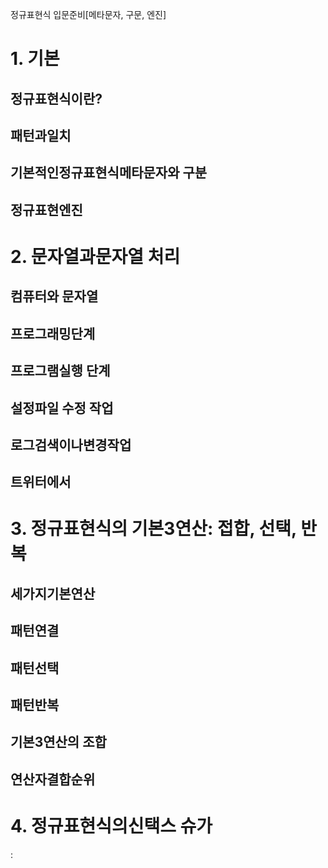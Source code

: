 
정규표현식 입문준비[메타문자, 구문, 엔진]

# 1. 기본
## 정규표현식이란?
## 패턴과일치
## 기본적인정규표현식메타문자와 구분
## 정규표현엔진

# 2. 문자열과문자열 처리
## 컴퓨터와 문자열
## 프로그래밍단계
## 프로그램실행 단계
## 설정파일 수정 작업
## 로그검색이나변경작업
## 트위터에서

# 3. 정규표현식의 기본3연산: 접합, 선택, 반복
## 세가지기본연산
## 패턴연결
## 패턴선택
## 패턴반복
## 기본3연산의 조합
## 연산자결합순위

# 4. 정규표현식의신택스 슈가
:




